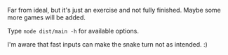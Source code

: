 Far from ideal, but it's just an exercise and not fully finished. Maybe some more games will be added.

Type `node dist/main -h` for available options.

I'm aware that fast inputs can make the snake turn not as intended. :)
